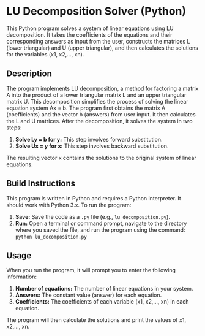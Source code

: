 # LU Decomposition Solver (Python)

This Python program solves a system of linear equations using LU decomposition. It takes the coefficients of the equations and their corresponding answers as input from the user, constructs the matrices L (lower triangular) and U (upper triangular), and then calculates the solutions for the variables (x1, x2,..., xn).

## Description

The program implements LU decomposition, a method for factoring a matrix A into the product of a lower triangular matrix L and an upper triangular matrix U.  This decomposition simplifies the process of solving the linear equation system Ax = b. The program first obtains the matrix A (coefficients) and the vector b (answers) from user input. It then calculates the L and U matrices.  After the decomposition, it solves the system in two steps:

1.  **Solve Ly = b for y:**  This step involves forward substitution.
2.  **Solve Ux = y for x:** This step involves backward substitution.

The resulting vector x contains the solutions to the original system of linear equations.

## Build Instructions

This program is written in Python and requires a Python interpreter.  It should work with Python 3.x.  To run the program:

1.  **Save:** Save the code as a `.py` file (e.g., `lu_decomposition.py`).
2.  **Run:** Open a terminal or command prompt, navigate to the directory where you saved the file, and run the program using the command: `python lu_decomposition.py`

## Usage

When you run the program, it will prompt you to enter the following information:

1.  **Number of equations:** The number of linear equations in your system.
2.  **Answers:** The constant value (answer) for each equation.
3.  **Coefficients:** The coefficients of each variable (x1, x2,..., xn) in each equation.

The program will then calculate the solutions and print the values of x1, x2,..., xn.

